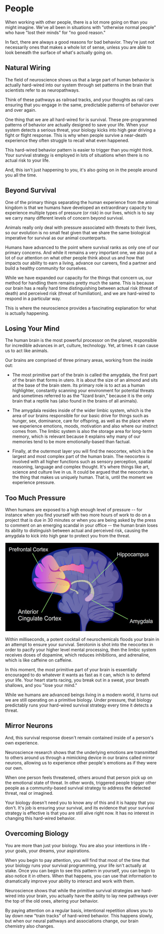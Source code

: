 # People

When working with other people, there is a lot more going on than you might imagine. We've all been in situations with "otherwise normal people" who have "lost their minds" for "no good reason." 

In fact, there are always a good reasons for bad behavior. They're just not necessarily ones that makes a whole lot of sense, unless you are able to look beneath the surface of what's actually going on.

## Natural Wiring

The field of neuroscience shows us that a large part of human behavior is actually hard-wired into our system through set patterns in the brain that scientists refer to as neuropathways.

Think of these pathways as railroad tracks, and your thoughts as rail cars ensuring that you engage in the same, predictable patterns of behavior over and over again.

One thing that we are all hard-wired for is survival. These pre-programmed patterns of behavior are actually designed to save your life. When your system detects a serious threat, your biology kicks into high gear driving a fight or flight response. This is why when people survive a near-death experience they often struggle to recall what even happened.

This hard-wired behavior pattern is easier to trigger than you might think. Your survival strategy is employed in lots of situations when there is no actual risk to your life.

And, this isn't just happening to you, it's also going on in the people around you all the time.

## Beyond Survival

One of the primary things separating the human experience from the animal kingdom is that we humans have developed an extraordinary capacity to experience multiple types of pressure (or risk) in our lives, which is to say we carry many different levels of concern beyond survival.

Animals really only deal with pressure associated with threats to their lives, so our evolution is no small feat given that we share the same biological imperative for survival as our animal counterparts.

Humans have advanced to the point where survival ranks as only one of our primary concerns. And while it remains a very important one, we also put a lot of our attention on what other people think about us and how that impacts our ability to earn a living, advance our careers, find a partner and build a healthy community for ourselves.

While we have expanded our capacity for the things that concern us, our method for handling them remains pretty much the same. This is because our brain has a really hard time distinguishing between actual risk (threat of death) and perceived risk (threat of humiliation), and we are hard-wired to respond in a particular way.

This is where the neuroscience provides a fascinating explanation for what is actually happening.

## Losing Your Mind

The human brain is the most powerful processor on the planet, responsible for incredible advances in art, culture, technology. Yet, at times it can cause us to act like animals. 

Our brains are comprised of three primary areas, working from the inside out:

* The most primitive part of the brain is called the amygdala, the first part of the brain that forms in utero. It is about the size of an almond and sits at the base of the brain stem. Its primary role is to act as a human highlighter, constantly scanning your environment for potential threats and sometimes referred to as the "lizard brain," because it is the only brain that a reptile has (also found in the brains of all animals).

* The amygdala resides inside of the wider limbic system, which is the area of our brains responsible for our basic drive for things such as hunger, sex, dominance, care for offspring, as well as the place where we experience emotions, moods, motivation and also where our instinct comes from. The limbic system is also the storage area for long-term memory, which is relevant because it explains why many of our memories tend to be more emotionally-based than factual.

* Finally, at the outermost layer you will find the neocortex, which is the largest and most complex part of the human brain. The neocortex is involved with all higher functions such as sensory perception, spatial reasoning, language and complex thought. It's where things like art, science and culture live in us. It could be argued that the neocortex is the thing that makes us uniquely human. That is, until the moment we experience pressure.

## Too Much Pressure

When humans are exposed to a high enough level of pressure -- for instance when you find yourself with two more hours of work to do on a project that is due in 30 minutes or when you are being asked by the press to comment on an emerging scandal in your office -- the human brain loses its ability to distinguish between actual and perceived risk, causing the amygdala to kick into high gear to protect you from the threat.

![](24024310606_215e426a02_z.jpg)

Within milliseconds, a potent cocktail of neurochemicals floods your brain in an attempt to ensure your survival. Serotonin is shot into the neocortex in order to pacify your higher level mental processing, then the limbic system receives doses of dopamine, which reduces inhibitions, and adrenaline, which is like caffeine on caffeine.

In this moment, the most primitive part of your brain is essentially encouraged to do whatever it wants as fast as it can, which is to defend your life. Your heart starts racing, you break out in a sweat, your breath shallows, and you "lose your mind."

While we humans are advanced beings living in a modern world, it turns out we are still operating on a primitive biology. Under pressure, that biology predictably runs your hard-wired survival strategy every time it detects a threat.

## Mirror Neurons

And, this survival response doesn't remain contained inside of a person's own experience. 

Neuroscience research shows that the underlying emotions are transmitted to others around us through a mimicking device in our brains called mirror neurons, allowing us to experience other people's emotions as if they were our own. 

When one person feels threatened, others around that person pick up on the emotional state of threat. In other words, triggered people trigger other people as a community-based survival strategy to address the detected threat, real or imagined.

Your biology doesn't need you to know any of this and it is happy that you don't. It's job is ensuring your survival, and its evidence that your survival strategy is effective is that you are still alive right now. It has no interest in changing this hard-wired behavior.

## Overcoming Biology

You are more than just your biology. You are also your intentions in life - your goals, your dreams, your aspirations.

When you begin to pay attention, you will find that most of the time that your biology runs your survival programming, your life isn't actually at stake. Once you can begin to see this pattern in yourself, you can begin to also notice it in others. When that happens, you can use that information to dramatically improve your ability to interact and work with them.

Neuroscience shows that while the primitive survival strategies are hard-wired into your brain, you actually have the ability to lay new pathways over the top of the old ones, altering your behavior. 

By paying attention on a regular basis, intentional repetition allows you to lay down new "train tracks" of hard-wired behavior. This happens slowly, but when our neural pathways and associations change, our brain chemistry also changes.

